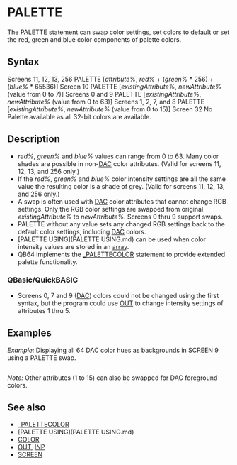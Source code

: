 # PALETTE

The PALETTE statement can swap color settings, set colors to default or set the red, green and blue color components of palette colors.

  

## Syntax

Screens 11, 12, 13, 256
PALETTE [*attribute%*, *red%* + (*green%* * 256) + (*blue%* * 65536)]
Screen 10
PALETTE [*existingAttribute%*, *newAttribute%* (value from 0 to 7)]
Screens 0 and 9
PALETTE [*existingAttribute%*, *newAttribute%* (value from 0 to 63)]
Screens 1, 2, 7, and 8
PALETTE [*existingAttribute%*, *newAttribute%* (value from 0 to 15)]
Screen 32
No Palette available as all 32-bit colors are available.
  

## Description

* *red%*, *green%* and *blue%* values can range from 0 to 63. Many color shades are possible in non-[DAC](DAC.md) color attributes. (Valid for screens 11, 12, 13, and 256 only.)
* If the *red%*, *green%* and *blue%* color intensity settings are all the same value the resulting color is a shade of grey. (Valid for screens 11, 12, 13, and 256 only.)
* A swap is often used with [DAC](DAC.md) color attributes that cannot change RGB settings. Only the RGB color settings are swapped from original *existingAttribute%* to *newAttribute%*. Screens 0 thru 9 support swaps.
* PALETTE without any value sets any changed RGB settings back to the default color settings, including [DAC](DAC.md) colors.
* [PALETTE USING](PALETTE USING.md) can be used when color intensity values are stored in an [array](array.md).
* QB64 implements the [_PALETTECOLOR](_PALETTECOLOR.md) statement to provide extended palette functionality.

### QBasic/QuickBASIC

* Screens 0, 7 and 9 ([DAC](DAC.md)) colors could not be changed using the first syntax, but the program could use [OUT](OUT.md) to change intensity settings of attributes 1 thru 5.

  

## Examples

*Example:* Displaying all 64 DAC color hues as backgrounds in SCREEN 9 using a PALETTE swap.

```   [SCREEN](SCREEN.md) 9 ' background is default black   [LOCATE](LOCATE.md) 20, 33: [PRINT](PRINT.md) "Press any Key!"   [FOR](FOR.md) i = 0 [TO](TO.md) 63    a$ = [INPUT$](INPUT$.md)(1) ' wait for a keypress    PALETTE 0, i   [NEXT](NEXT.md)  
```

*Note:* Other attributes (1 to 15) can also be swapped for DAC foreground colors.
  

## See also

* [_PALETTECOLOR](_PALETTECOLOR.md)
* [PALETTE USING](PALETTE USING.md)
* [COLOR](COLOR.md)
* [OUT](OUT.md), [INP](INP.md)
* [SCREEN](SCREEN.md)

  
